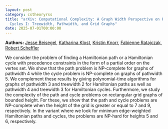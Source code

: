 ```yaml
---
layout: post
category: cstheoryrss
title: "arXiv: Computational Complexity: A Graph Width Perspective on Partially Ordered Hamiltonian Paths and
  Cycles I: Treewidth, Pathwidth, and Grid Graphs"
date: 2025-07-01T00:00:00
---
```


**Authors:** [Jesse Beisegel](https://dblp.uni-trier.de/search?q=Jesse+Beisegel), [Katharina Klost](https://dblp.uni-trier.de/search?q=Katharina+Klost), [Kristin Knorr](https://dblp.uni-trier.de/search?q=Kristin+Knorr), [Fabienne Ratajczak](https://dblp.uni-trier.de/search?q=Fabienne+Ratajczak), [Robert Scheffler](https://dblp.uni-trier.de/search?q=Robert+Scheffler)

We consider the problem of finding a Hamiltonian path or a Hamiltonian cycle
with precedence constraints in the form of a partial order on the vertex set.
We show that the path problem is $\mathsf{NP}$-complete for graphs of pathwidth
4 while the cycle problem is $\mathsf{NP}$-complete on graphs of pathwidth 5.
We complement these results by giving polynomial-time algorithms for graphs of
pathwidth 3 and treewidth 2 for Hamiltonian paths as well as pathwidth 4 and
treewidth 3 for Hamiltonian cycles. Furthermore, we study the complexity of the
path and cycle problems on rectangular grid graphs of bounded height. For
these, we show that the path and cycle problems are $\mathsf{NP}$-complete when
the height of the grid is greater or equal to 7 and 9, respectively. In the
variant where we look for minimum edge-weighted Hamiltonian paths and cycles,
the problems are $\mathsf{NP}$-hard for heights 5 and 6, respectively.